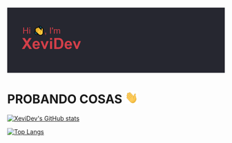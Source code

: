 [![Header](/images/headerBueno.png "Header")](https://github.com/XeviDev/)


<h1>PROBANDO COSAS <img src="/images/Hi.gif" width="30px"/></h1>

<!--START_SECTION:waka-->
<!--END_SECTION:waka-->

[![XeviDev's GitHub stats](https://github-readme-stats.vercel.app/api?username=xevidev&theme=aura_dark)](https://github.com/XeviDev/)


[![Top Langs](https://github-readme-stats.vercel.app/api/top-langs/?username=xevidev)](https://github.com/XeviDev/)

